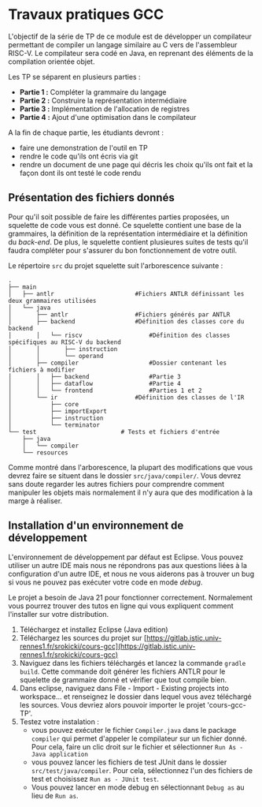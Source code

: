 # Travaux pratiques GCC

L'objectif de la série de TP de ce module est de développer un compilateur permettant de compiler un langage similaire au C vers de l'assembleur RISC-V. Le compilateur sera codé en Java, en reprenant des éléments de la compilation orientée objet.

Les TP se séparent en plusieurs parties :
 - **Partie 1 :** Compléter la grammaire du langage
 - **Partie 2 :** Construire la représentation intermédiaire
 - **Partie 3 :** Implémentation de l'allocation de registres
 - **Partie 4 :** Ajout d'une optimisation dans le compilateur


A la fin de chaque partie, les étudiants devront : 
 - faire une demonstration de l'outil en TP
 - rendre le code qu'ils ont écris via git
 - rendre un document de une page qui décris les choix qu'ils ont fait et la façon dont ils ont testé le code rendu
 
## Présentation des fichiers donnés 

Pour qu'il soit possible de faire les différentes parties proposées, un squelette de code vous est donné. Ce squelette contient une base de la grammaires, la définition de la représentation intermédiaire et la définition du *back-end*. De plus, le squelette contient plusieures suites de tests qu'il faudra compléter pour s'assurer du bon fonctionnement de votre outil.

Le répertoire `src` du projet squelette suit l'arborescence suivante :  

```
.
├── main
│   ├── antlr						#Fichiers ANTLR définissant les deux grammaires utilisées
│   └── java	
│       ├── antlr					#Fichiers générés par ANTLR
│       ├── backend					#Définition des classes core du backend
│       │   └── riscv					#Définition des classes spécifiques au RISC-V du backend
│       │       ├── instruction
│       │       └── operand
│       ├── compiler					#Dossier contenant les fichiers à modifier 
│       │   ├── backend					#Partie 3
│       │   ├── dataflow				#Partie 4
│       │   └── frontend				#Parties 1 et 2
│       └── ir						#Définition des classes de l'IR
│           ├── core
│           ├── importExport
│           ├── instruction
│           └── terminator
└── test						# Tests et fichiers d'entrée
    ├── java
    │   └── compiler
    └── resources

```

Comme montré dans l'arborescence, la plupart des modifications que vous devrez faire se situent dans le dossier `src/java/compiler/`. Vous devrez sans doute regarder les autres fichiers pour comprendre comment manipuler les objets mais normalement il n'y aura que des modification à la marge à réaliser.

## Installation d'un environnement de développement

L'environnement de développement par défaut est Eclipse. Vous pouvez utiliser un autre IDE mais nous ne répondrons pas aux questions liées à la configuration d'un autre IDE, et nous ne vous aiderons pas à trouver un bug si vous ne pouvez pas exécuter votre code en mode *debug*.

Le projet a besoin de Java 21 pour fonctionner correctement. Normalement vous pourrez trouver des tutos en ligne qui vous expliquent comment l'installer sur votre distribution.

1. Téléchargez et installez Eclipse (Java edition)
2. Téléchargez les sources du projet sur [https://gitlab.istic.univ-rennes1.fr/srokicki/cours-gcc](https://gitlab.istic.univ-rennes1.fr/srokicki/cours-gcc)
3. Naviguez dans les fichiers téléchargés et lancez la commande `gradle build`. Cette commande doit générer les fichiers ANTLR pour le squelette de grammaire donné et vérifier que tout compile bien.
4. Dans eclipse, naviguez dans File - Import - Existing projects into workspace... et renseignez le dossier dans lequel vous avez téléchargé les sources. Vous devriez alors pouvoir importer le projet 'cours-gcc-TP'.
5. Testez votre instalation : 
	- vous pouvez exécuter le fichier `Compiler.java` dans le package `compiler` qui permet d'appeler le compilateur sur un fichier donné. Pour cela, faire un clic droit sur le fichier et sélectionner `Run As - Java application`
	- vous pouvez lancer les fichiers de test JUnit dans le dossier `src/test/java/compiler`. Pour cela, sélectionnez l'un des fichiers de test et choisissez `Run as - JUnit test`.
	- Vous pouvez lancer en mode debug en sélectionnant `Debug as` au lieu de `Run as`.
